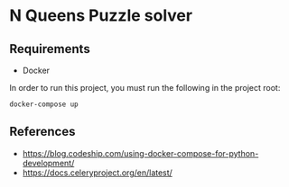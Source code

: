 # N Queens Puzzle solver

## Requirements

* Docker

In order to run this project, you must run the following in the project root:

```command-line
docker-compose up
```

## References

* <https://blog.codeship.com/using-docker-compose-for-python-development/>
* <https://docs.celeryproject.org/en/latest/>
